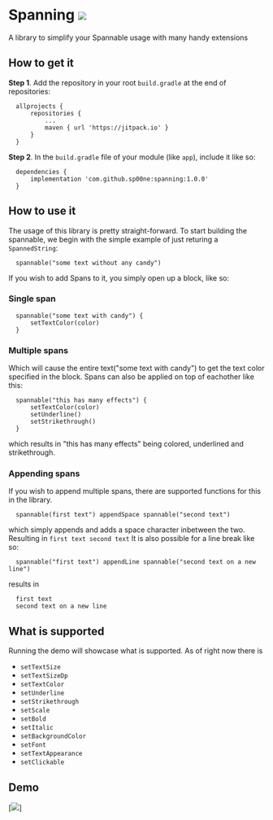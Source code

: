 # Spanning [![](https://jitpack.io/v/sp00ne/spanning.svg)](https://jitpack.io/#sp00ne/spanning)
A library to simplify your Spannable usage with many handy extensions
## How to get it
__Step 1__. Add the repository in your root `build.gradle` at the end of repositories:
```
  allprojects {
      repositories {
          ...
          maven { url 'https://jitpack.io' }
      }
  }
```
__Step 2__. In the `build.gradle` file of your module (like `app`), include it like so:
```
  dependencies {
      implementation 'com.github.sp00ne:spanning:1.0.0'
  }
```
## How to use it
The usage of this library is pretty straight-forward. To start building the spannable, we begin with the simple example of just returing a `SpannedString`:
```
  spannable("some text without any candy")
```
If you wish to add Spans to it, you simply open up a block, like so:

### Single span
```
  spannable("some text with candy") {
      setTextColor(color)
  }
```

### Multiple spans
Which will cause the entire text("some text with candy") to get the text color specified in the block. Spans can also be applied on top of eachother like this:
```
  spannable("this has many effects") {
      setTextColor(color)
      setUnderline()
      setStrikethrough()
  }
```
which results in "this has many effects" being colored, underlined and strikethrough.

### Appending spans
If you wish to append multiple spans, there are supported functions for this in the library.
```
  spannable(first text") appendSpace spannable("second text")
```
which simply appends and adds a space character inbetween the two. Resulting in `first text second text` It is also possible for a line break like so:
```
  spannable("first text") appendLine spannable("second text on a new line")
```
results in
```
  first text
  second text on a new line
```

## What is supported
Running the demo will showcase what is supported. As of right now there is
* `setTextSize`
* `setTextSizeDp`
* `setTextColor`
* `setUnderline`
* `setStrikethrough`
* `setScale`
* `setBold`
* `setItalic`
* `setBackgroundColor`
* `setFont`
* `setTextAppearance`
* `setClickable`

## Demo
[![](https://i.ibb.co/LpJm2f2/Screenshot-1605967464.png)]
